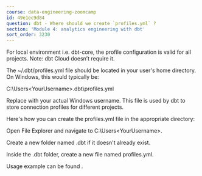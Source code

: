 ```yaml
---
course: data-engineering-zoomcamp
id: 49e1ec9d84
question: dbt - Where should we create `profiles.yml` ?
section: 'Module 4: analytics engineering with dbt'
sort_order: 3230
---
```


For local environment i.e. dbt-core, the profile configuration is valid for all projects. Note: dbt Cloud doesn’t require it.

The ~/.dbt/profiles.yml file should be located in your user's home directory. On Windows, this would typically be:

C:\Users\<YourUsername>\.dbt\profiles.yml

Replace <YourUsername> with your actual Windows username. This file is used by dbt to store connection profiles for different projects.

Here's how you can create the profiles.yml file in the appropriate directory:

Open File Explorer and navigate to C:\Users\<YourUsername>\.

Create a new folder named .dbt if it doesn't already exist.

Inside the .dbt folder, create a new file named profiles.yml.

Usage example can be found .

